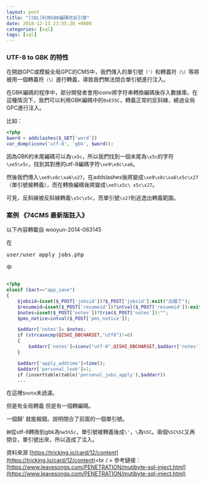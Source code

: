 ```yaml
---
layout: post
title: "[SQL]利用GBK編碼吃反引號"
date: 2018-12-13 23:55:20 +0800
categories: [sql]
tags: [sql]
---
```



### UTF-8 to GBK 的特性

在開啟GPC或模擬全局GPC的CMS中，我們傳入的單引號`（'）`和轉義符`（\）`等將被用一個轉義符`（\）`進行轉義，導致我們無法閉合單引號進行注入。

在GBK編碼的程序中，部分開發者會用iconv將字符串轉換編碼後存入數據庫。在這種情況下，我們可以利用GBK編碼中的`0xE55C`，轉義正常的反斜線，繞過全局GPC進行注入。

比如：
```php
<?php
$word = addslashes($_GET['word'])
var_dump(iconv('utf-8', 'gbk', $word));
```
因為GBK的末尾編碼可以為`\x5c`，所以我們找到一個末尾為`\x5c`的字符`\xe5\x5c`，找到其對應的utf-8編碼字符`\xe9\x8c\xa6`。

然後我們傳入`\xe9\x8c\xa6\x27`，在addslashes後將變成`\xe9\x8c\xa6\x5c\x27`（單引號被轉義），而在轉換編碼後將變成`\xe5\x5c\ x5c\x27`。

可見，反斜線被反斜線轉義`\x5c\x5c`，而單引號`\x27`則逃逸出轉義範圍。

### 案例 《74CMS 最新版註入》
以下內容轉載自 wooyun-2014-063145

在<pre>user/user_apply_jobs.php</pre>中

```php

<?php
elseif ($act=="app_save")
{
    $jobsid=isset($_POST['jobsid'])?$_POST['jobsid']:exit("出錯了");
    $resumeid=isset($_POST['resumeid'])?intval($_POST['resumeid']):exit("出錯了");
    $notes=isset($_POST['notes'])?trim($_POST['notes']):"";
    $pms_notice=intval($_POST['pms_notice']);

    $addarr['notes']= $notes;
    if (strcasecmp(QISHI_DBCHARSET,"utf8")!=0)
    {
        $addarr['notes']=iconv("utf-8",QISHI_DBCHARSET,$addarr['notes']);
    }

    $addarr['apply_addtime']=time();
    $addarr['personal_look']=1;
    if (inserttable(table('personal_jobs_apply'),$addarr))
    ...
```
在這裡`$note`未過濾。

但是有全局轉義 但是有一個轉編碼。

一個錦' 就能報錯。說明閉合了前面的一個單引號。

`錦`從utf-8轉換到gbk為`%e5%5c`，單引號被轉義後成`\'`，`\`為`%5C`。兩個`%5C%5C`又再閉合，單引號出來，所以造成了注入。

資料來源 
[https://tricking.io/card/12/content](https://tricking.io/card/12/content)<br / >
參考鏈接：
[https://www.leavesongs.com/PENETRATION/mutibyte-sql-inject.html](https://www.leavesongs.com/PENETRATION/mutibyte-sql-inject.html)